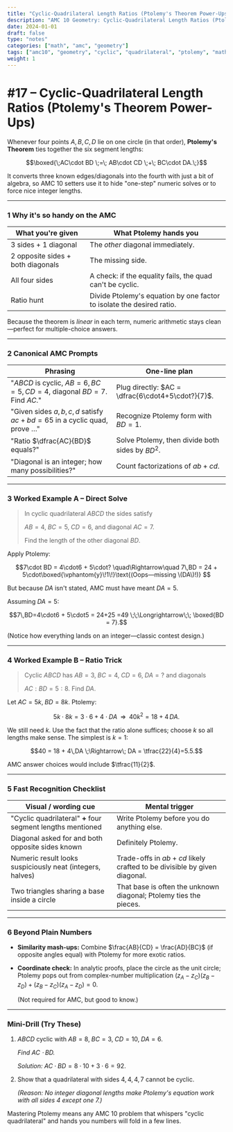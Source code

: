 ```yaml
---
title: "Cyclic-Quadrilateral Length Ratios (Ptolemy's Theorem Power-Ups)"
description: "AMC 10 Geometry: Cyclic-Quadrilateral Length Ratios (Ptolemy's Theorem Power-Ups)"
date: 2024-01-01
draft: false
type: "notes"
categories: ["math", "amc", "geometry"]
tags: ["amc10", "geometry", "cyclic", "quadrilateral", "ptolemy", "mathematics"]
weight: 1
---
```


# #17 – Cyclic-Quadrilateral Length Ratios (Ptolemy's Theorem Power-Ups)

Whenever four points $A,B,C,D$ lie on one circle (in that order), **Ptolemy's Theorem** ties together the six segment lengths:

$$\boxed{\;AC\cdot BD \;=\; AB\cdot CD \;+\; BC\cdot DA.\;}$$

It converts three known edges/diagonals into the fourth with just a bit of algebra, so AMC 10 setters use it to hide "one-step" numeric solves or to force nice integer lengths.

---

### 1 Why it's so handy on the AMC

| What you're given | What Ptolemy hands you |
| --- | --- |
| 3 sides + 1 diagonal | The *other* diagonal immediately. |
| 2 opposite sides + both diagonals | The missing side. |
| All four sides | A check: if the equality fails, the quad can't be cyclic. |
| Ratio hunt | Divide Ptolemy's equation by one factor to isolate the desired ratio. |

Because the theorem is *linear* in each term, numeric arithmetic stays clean—perfect for multiple-choice answers.

---

### 2 Canonical AMC Prompts

| Phrasing | One-line plan |
| --- | --- |
| "$ABCD$ is cyclic, $AB=6,\,BC=5,\,CD=4$, diagonal $BD=7$.  Find $AC$." | Plug directly: $AC = \dfrac{6\cdot4+5\cdot?}{7}$. |
| "Given sides $a,b,c,d$ satisfy $ac+bd = 65$ in a cyclic quad, prove …" | Recognize Ptolemy form with $BD=1$. |
| "Ratio $\dfrac{AC}{BD}$ equals?" | Solve Ptolemy, then divide both sides by $BD^{2}$. |
| "Diagonal is an integer; how many possibilities?" | Count factorizations of $ab+cd$. |

---

### 3 Worked Example A – Direct Solve

> In cyclic quadrilateral $ABCD$ the sides satisfy
> 
> 
> $AB=4,\;BC=5,\;CD=6$, and diagonal $AC=7$.
> 
> Find the length of the other diagonal $BD$.
> 

Apply Ptolemy:

$$7\cdot BD = 4\cdot6 + 5\cdot? 
           \quad\Rightarrow\quad
7\,BD = 24 + 5\cdot\boxed{\vphantom{y}\!1\!}\text{(Oops—missing \(DA\)!)}
$$

But because $DA$ isn't stated, AMC must have meant $DA=5$.

Assuming $DA=5$:

$$7\,BD=4\cdot6 + 5\cdot5 = 24+25 =49
\;\;\Longrightarrow\;\;
\boxed{BD = 7}.$$

(Notice how everything lands on an integer—classic contest design.)

---

### 4 Worked Example B – Ratio Trick

> Cyclic $ABCD$ has $AB=3,\;BC=4,\;CD=6,\;DA= ?$ and diagonals
> 
> 
> $AC:BD = 5:8$.  Find $DA$.
> 

Let $AC=5k,\;BD=8k$. Ptolemy:

$$5k\cdot8k = 3\cdot6 + 4\cdot DA
\;\;\Longrightarrow\;\;
40k^{2} = 18 + 4\,DA.$$

We still need $k$.  Use the fact that the ratio alone suffices; choose $k$ so all lengths make sense.  The simplest is $k=1$:

$$40 = 18 + 4\,DA \;\Rightarrow\; DA = \tfrac{22}{4}=5.5.$$

AMC answer choices would include $\tfrac{11}{2}$.

---

### 5 Fast Recognition Checklist

| Visual / wording cue | Mental trigger |
| --- | --- |
| "Cyclic quadrilateral" **+** four segment lengths mentioned | Write Ptolemy before you do anything else. |
| Diagonal asked for and both opposite sides known | Definitely Ptolemy. |
| Numeric result looks suspiciously neat (integers, halves) | Trade-offs in $ab+cd$ likely crafted to be divisible by given diagonal. |
| Two triangles sharing a base inside a circle | That base is often the unknown diagonal; Ptolemy ties the pieces. |

---

### 6 Beyond Plain Numbers

- **Similarity mash-ups:** Combine $\frac{AB}{CD} = \frac{AD}{BC}$ (if opposite angles equal) with Ptolemy for more exotic ratios.
- **Coordinate check:** In analytic proofs, place the circle as the unit circle; Ptolemy pops out from complex-number multiplication $(z_A-z_C)(z_B-z_D) + (z_B-z_C)(z_A-z_D)=0$.
    
    (Not required for AMC, but good to know.)
    

---

### Mini-Drill (Try These)

1. $ABCD$ cyclic with $AB=8,\;BC=3,\;CD=10,\;DA=6$.
    
    *Find $AC\cdot BD$.*
    
    *Solution:* $AC\cdot BD = 8\cdot10+3\cdot6 = 92$.
    
2. Show that a quadrilateral with sides $4,4,4,7$ cannot be cyclic.
    
    *(Reason: No integer diagonal lengths make Ptolemy's equation work with all sides 4 except one 7.)*
    

Mastering Ptolemy means any AMC 10 problem that whispers "cyclic quadrilateral" and hands you numbers will fold in a few lines.
